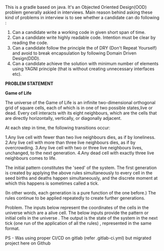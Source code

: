 This is a gradle based on java. It's an Objected Oriented Design(OOD) problem generally askied in interviews. Main reason behind asking these kind of problems in interview is to see whether a candidate can do following :
1. Can a candidate write a working code in given short span of time.
2. Can a candidate write highly readable code. Intention must be clear by reading the code.
3. Can a candidate follow the principle the of DRY (Don't Repeat Yourself) and avoid to break encapsulation by following Domain Driven Design(DDD).
4. Can a candidate achieve the solution with minimum number of elements using YAGNI principle (that is without creating unnecessary interfaces etc).

**PROBLEM STATEMENT**

**Game of Life**

The universe of the Game of Life is an infinite two-dimensional orthogonal grid of square cells, each of which is in one of two possible states,live 
or dead.
Every cell interacts with its eight neighbours, which are the cells that are directly horizontally, vertically, or diagonally adjacent.

At each step in time, the following transitions occur:   

1.Any live cell with fewer than two live neighbours dies, as if by loneliness.
2.Any live cell with more than three live neighbours dies, as if by overcrowding.
3.Any live cell with two or three live neighbours lives, unchanged, to the next generation.
4.Any dead cell with exactly three live neighbours comes to life.

The initial pattern constitutes the 'seed' of the system. The first generation is created by applying the above rules simultaneously to every cell in the seed 
births and deaths happen simultaneously, and the discrete moment at which this happens is sometimes called a tick.

(In other words, each generation is a pure function of the one before.) The rules continue to be applied repeatedly to create further generations.

Problem.
The inputs below represent the coordinates of the cells in the universe which are a alive cell.
The below inputs provide the pattern or initial cells in the universe .
The output is the state of the system in the next tick (one run of the application of all the rules) , represented in the same format.


PS - Was using proper CI/CD on gitlab (refer .gitlab-ci.yml) but migrated project here on Github
